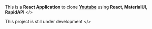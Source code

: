 This is a <b>React Application</b> to clone <a href="https://www.youtube.com/"><b>Youtube</b></a> using <b>React, MaterialUI, RapidAPI</b> </> 

This project is still under development </>

